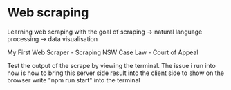 # Web scraping
 Learning web scraping with the goal of scraping -> natural language processing -> data visualisation

My First Web Scraper - Scraping NSW Case Law - Court of Appeal

Test the output of the scrape by viewing the terminal. The issue i run into now is how to bring this server side result into the client side to show on the browser
write "npm run start" into the terminal
